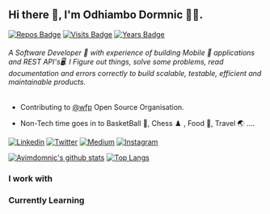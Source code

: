 ## Hi there 👋, I'm Odhiambo Dormnic 🧑‍💻.

[![Repos Badge](https://badges.pufler.dev/repos/ayimdomnic)](https://badges.pufler.dev) [![Visits Badge](https://badges.pufler.dev/visits/ayimdomnic/ayimdomnic)](https://badges.pufler.dev) [![Years Badge](https://badges.pufler.dev/years/ayimdomnic)](https://badges.pufler.dev)

###### A Software Developer 🚀 with experience of building Mobile 📱 applications and REST API's🖥. I Figure out things, solve some problems, read documentation and errors correctly to build scalable, testable, efficient and maintainable products. 


* Contributing to [@wfp](https://github.com/wfp) Open Source Organisation.

* Non-Tech time goes in to  BasketBall 🏀, Chess ♟️ , Food 🍜, Travel 🌏 ....


[![Linkedin](https://img.shields.io/badge/LinkedIn-blue.svg?style=for-the-badge&logo=linkedin)](https://www.linkedin.com/in/ayimdomnic/)
[![Twitter](https://img.shields.io/badge/Twitter-skyblue.svg?style=for-the-badge&logo=twitter)](https://twitter.com/DOM_NERDY)
[![Medium](https://img.shields.io/badge/medium-black.svg?style=for-the-badge&logo=medium)](https://medium.com/@ayimdomnic)
[![Instagram](https://img.shields.io/badge/Instagram-gray.svg?style=for-the-badge&logo=instagram)](https://www.instagram.com/sirdom__/)

[![Ayimdomnic's github stats](https://github-readme-stats.vercel.app/api?username=ayimdomnic&count_private=true&show_icons=true)](https://github.com/ayimdomnic/)  [![Top Langs](https://github-readme-stats.vercel.app/api/top-langs/?username=ayimdomnic&layout=compact&count_private=true)](https://github.com/ayimdomnic/)

### I work with


### Currently Learning
